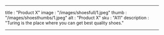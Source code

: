  
 ---

title : "Product X"
image : "/images/shoesfull/1.jpeg"
thumb : "/images/shoesthumbs/1.jpeg"
alt : "Product X"
sku : "A11"
description : "Turing is the place where you can get best quality shoes."


---